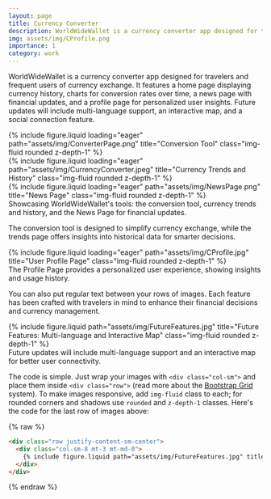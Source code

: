 ```yaml
---
layout: page
title: Currency Converter
description: WorldWideWallet is a currency converter app designed for travelers and frequent users of currency exchange.
img: assets/img/CProfile.png
importance: 1
category: work
---
```


WorldWideWallet is a currency converter app designed for travelers and frequent users of currency exchange. It features a home page displaying currency history, charts for conversion rates over time, a news page with financial updates, and a profile page for personalized user insights. Future updates will include multi-language support, an interactive map, and a social connection feature.

<div class="row">
    <div class="col-sm mt-3 mt-md-0">
        {% include figure.liquid loading="eager" path="assets/img/ConverterPage.png" title="Conversion Tool" class="img-fluid rounded z-depth-1" %}
    </div>
    <div class="col-sm mt-3 mt-md-0">
        {% include figure.liquid loading="eager" path="assets/img/CurrencyConverter.jpeg" title="Currency Trends and History" class="img-fluid rounded z-depth-1" %}
    </div>
    <div class="col-sm mt-3 mt-md-0">
        {% include figure.liquid loading="eager" path="assets/img/NewsPage.png" title="News Page" class="img-fluid rounded z-depth-1" %}
    </div>
</div>
<div class="caption">
    Showcasing WorldWideWallet's tools: the conversion tool, currency trends and history, and the News Page for financial updates.
</div>

The conversion tool is designed to simplify currency exchange, while the trends page offers insights into historical data for smarter decisions.

<div class="row">
    <div class="col-sm mt-3 mt-md-0">
        {% include figure.liquid loading="eager" path="assets/img/CProfile.jpg" title="User Profile Page" class="img-fluid rounded z-depth-1" %}
    </div>
</div>
<div class="caption">
    The Profile Page provides a personalized user experience, showing insights and usage history.
</div>

You can also put regular text between your rows of images. Each feature has been crafted with travelers in mind to enhance their financial decisions and currency management.

<div class="row justify-content-sm-center">
    <div class="col-sm-8 mt-3 mt-md-0">
        {% include figure.liquid path="assets/img/FutureFeatures.jpg" title="Future Features: Multi-language and Interactive Map" class="img-fluid rounded z-depth-1" %}
    </div>
</div>
<div class="caption">
    Future updates will include multi-language support and an interactive map for better user connectivity.
</div>

The code is simple.
Just wrap your images with `<div class="col-sm">` and place them inside `<div class="row">` (read more about the <a href="https://getbootstrap.com/docs/4.4/layout/grid/">Bootstrap Grid</a> system).
To make images responsive, add `img-fluid` class to each; for rounded corners and shadows use `rounded` and `z-depth-1` classes.
Here's the code for the last row of images above:

{% raw %}

```html
<div class="row justify-content-sm-center">
  <div class="col-sm-8 mt-3 mt-md-0">
    {% include figure.liquid path="assets/img/FutureFeatures.jpg" title="Future Features: Multi-language and Interactive Map" class="img-fluid rounded z-depth-1" %}
  </div>
</div>
```

{% endraw %}
